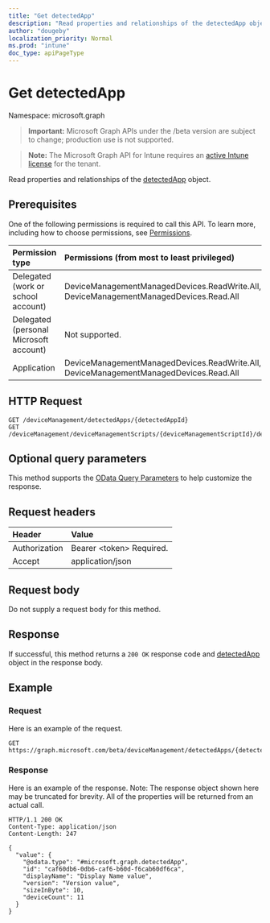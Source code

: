 ```yaml
---
title: "Get detectedApp"
description: "Read properties and relationships of the detectedApp object."
author: "dougeby"
localization_priority: Normal
ms.prod: "intune"
doc_type: apiPageType
---
```


# Get detectedApp

Namespace: microsoft.graph

> **Important:** Microsoft Graph APIs under the /beta version are subject to change; production use is not supported.

> **Note:** The Microsoft Graph API for Intune requires an [active Intune license](https://go.microsoft.com/fwlink/?linkid=839381) for the tenant.

Read properties and relationships of the [detectedApp](../resources/intune-devices-detectedapp.md) object.

## Prerequisites
One of the following permissions is required to call this API. To learn more, including how to choose permissions, see [Permissions](/graph/permissions-reference).

|Permission type|Permissions (from most to least privileged)|
|:---|:---|
|Delegated (work or school account)|DeviceManagementManagedDevices.ReadWrite.All, DeviceManagementManagedDevices.Read.All|
|Delegated (personal Microsoft account)|Not supported.|
|Application|DeviceManagementManagedDevices.ReadWrite.All, DeviceManagementManagedDevices.Read.All|

## HTTP Request
<!-- {
  "blockType": "ignored"
}
-->
``` http
GET /deviceManagement/detectedApps/{detectedAppId}
GET /deviceManagement/deviceManagementScripts/{deviceManagementScriptId}/deviceRunStates/{deviceManagementScriptDeviceStateId}/managedDevice/detectedApps/{detectedAppId}
```

## Optional query parameters
This method supports the [OData Query Parameters](/graph/query-parameters) to help customize the response.

## Request headers
|Header|Value|
|:---|:---|
|Authorization|Bearer &lt;token&gt; Required.|
|Accept|application/json|

## Request body
Do not supply a request body for this method.

## Response
If successful, this method returns a `200 OK` response code and [detectedApp](../resources/intune-devices-detectedapp.md) object in the response body.

## Example

### Request
Here is an example of the request.
``` http
GET https://graph.microsoft.com/beta/deviceManagement/detectedApps/{detectedAppId}
```

### Response
Here is an example of the response. Note: The response object shown here may be truncated for brevity. All of the properties will be returned from an actual call.
``` http
HTTP/1.1 200 OK
Content-Type: application/json
Content-Length: 247

{
  "value": {
    "@odata.type": "#microsoft.graph.detectedApp",
    "id": "caf60db6-0db6-caf6-b60d-f6cab60df6ca",
    "displayName": "Display Name value",
    "version": "Version value",
    "sizeInByte": 10,
    "deviceCount": 11
  }
}
```






